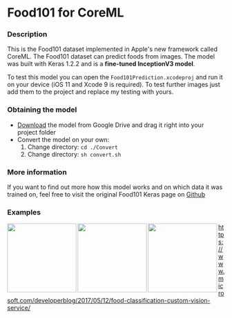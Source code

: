 # Food101 for CoreML

### Description
This is the Food101 dataset implemented in Apple's new framework called CoreML. The Food101 dataset can predict foods from images. The model was built with Keras 1.2.2 and is a **fine-tuned InceptionV3 model**.

To test this model you can open the `Food101Prediction.xcodeproj` and run it on your device (iOS 11 and Xcode 9 is required). To test further images just add them to the project and replace my testing with yours.

### Obtaining the model
*  [Download](https://drive.google.com/open?id=0B5TjkH3njRqnVjBPZGRZbkNITjA) the model from Google Drive and drag it right into your project folder
* Convert the model on your own:
  1. Change directory:  `cd ./Convert`
  2. Change directory:  `sh convert.sh`
  
### More information
  If you want to find out more how this model works and on which data it was trained on, feel free to visit the original Food101 Keras page on [Github](https://github.com/stratospark/food-101-keras)
  
### Examples

<img src="Images/screenshot_lobster.png" align="left" width="160">
<img src="Images/screenshot_ribs.png" align="left" width="160">
<img src="Images/screenshot_steak.png" align="left" width="160">


https://www.microsoft.com/developerblog/2017/05/12/food-classification-custom-vision-service/
